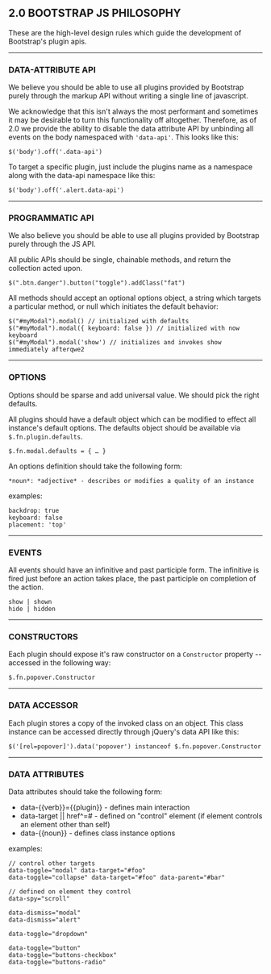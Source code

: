 ## 2.0 BOOTSTRAP JS PHILOSOPHY
These are the high-level design rules which guide the development of Bootstrap's plugin apis.

---

### DATA-ATTRIBUTE API

We believe you should be able to use all plugins provided by Bootstrap purely through the markup API without writing a single line of javascript.

We acknowledge that this isn't always the most performant and sometimes it may be desirable to turn this functionality off altogether. Therefore, as of 2.0 we provide the ability to disable the data attribute API by unbinding all events on the body namespaced with `'data-api'`. This looks like this:

    $('body').off('.data-api')

To target a specific plugin, just include the plugins name as a namespace along with the data-api namespace like this:

    $('body').off('.alert.data-api')

---

### PROGRAMMATIC API

We also believe you should be able to use all plugins provided by Bootstrap purely through the JS API.

All public APIs should be single, chainable methods, and return the collection acted upon.

    $(".btn.danger").button("toggle").addClass("fat")

All methods should accept an optional options object, a string which targets a particular method, or null which initiates the default behavior:

    $("#myModal").modal() // initialized with defaults
    $("#myModal").modal({ keyboard: false }) // initialized with now keyboard
    $("#myModal").modal('show') // initializes and invokes show immediately afterqwe2

---

### OPTIONS

Options should be sparse and add universal value. We should pick the right defaults.

All plugins should have a default object which can be modified to effect all instance's default options. The defaults object should be available via `$.fn.plugin.defaults`.

    $.fn.modal.defaults = { … }

An options definition should take the following form:

    *noun*: *adjective* - describes or modifies a quality of an instance

examples:

    backdrop: true
    keyboard: false
    placement: 'top'

---

### EVENTS

All events should have an infinitive and past participle form. The infinitive is fired just before an action takes place, the past participle on completion of the action.

    show | shown
    hide | hidden

---

### CONSTRUCTORS

Each plugin should expose it's raw constructor on a `Constructor` property -- accessed in the following way:


    $.fn.popover.Constructor

---

### DATA ACCESSOR

Each plugin stores a copy of the invoked class on an object. This class instance can be accessed directly through jQuery's data API like this:

    $('[rel=popover]').data('popover') instanceof $.fn.popover.Constructor

---

### DATA ATTRIBUTES

Data attributes should take the following form:

- data-{{verb}}={{plugin}} - defines main interaction
- data-target || href^=# - defined on "control" element (if element controls an element other than self)
- data-{{noun}} - defines class instance options

examples:

    // control other targets
    data-toggle="modal" data-target="#foo"
    data-toggle="collapse" data-target="#foo" data-parent="#bar"

    // defined on element they control
    data-spy="scroll"

    data-dismiss="modal"
    data-dismiss="alert"

    data-toggle="dropdown"

    data-toggle="button"
    data-toggle="buttons-checkbox"
    data-toggle="buttons-radio"
